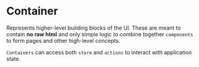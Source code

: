 # Container

Represents higher-level building blocks of the UI. These are meant to contain **no raw html** and only simple logic to combine together `components` to form pages and other high-level concepts.

`Containers` can access both `store` and `actions` to interact with application state.